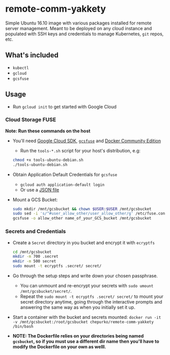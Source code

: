# remote-comm-yakkety
Simple Ubuntu 16.10 image with various packages installed for remote server management. Meant to be deployed on any cloud instance and populated with SSH keys and credentials to manage Kubernetes, `git` repos, etc.

## What's included
* `kubectl`
* `gcloud`
* `gcsfuse`

## Usage
* Run `gcloud init` to get started with Google Cloud

### Cloud Storage FUSE
**Note: Run these commands on the host**
* You'll need [Google Cloud SDK](https://cloud.google.com/sdk/docs/#install_the_latest_cloud_tools_version_cloudsdk_current_version "Google Cloud SDK Documentation"), [`gcsfuse`](https://github.com/GoogleCloudPlatform/gcsfuse/blob/master/docs/installing.md "gcsfuse/installing.md at master · GoogleCloudPlatform/gcsfuse") and [Docker Community Edition](https://store.docker.com/search?type=edition&offering=community "Docker Store")
  * Run the `tools-*.sh` script for your host's distribution, e.g:
  
  ```bash
  chmod +x tools-ubuntu-debian.sh
  ./tools-ubuntu-debian.sh
  ```
  
* Obtain Application Default Credentials for `gcsfuse`
  * `gcloud auth application-default login`
  * Or use a [JSON file](https://developers.google.com/identity/protocols/application-default-credentials#howtheywork "How the Application Default Credentials work")
* Mount a GCS Bucket:

  ```bash
  sudo mkdir /mnt/gcsbucket && chown $USER:$USER /mnt/gcsbucket
  sudo sed -i 's/^#user_allow_other/user_allow_other/g' /etc/fuse.conf
  gcsfuse -o allow_other name_of_your_GCS_bucket /mnt/gcsbucket
  ```

### Secrets and Credentials
* Create a `Secret` directory in you bucket and encrypt it with `ecryptfs`

  ```bash
  cd /mnt/gcsbucket
  mkdir -m 700 .secret
  mkdir -m 500 secret
  sudo mount -t ecryptfs .secret/ secret/
  ```
  
* Go through the setup steps and write down your chosen passphrase.
  * You can unmount and re-encrypt your secrets with `sudo umount /mnt/gcsbucket/secret/`.
  * Repeat the `sudo mount -t ecryptfs .secret/ secret/` to mount your secret directory anytime, going through the interactive prompts and answering the same way as when you initially set it up.
  
* Start a container with the bucket and secrets mounted:
  `docker run -it -v /mnt/gcsbucket:/root/gcsbucket chepurko/remote-comm-yakkety /bin/bash`

* **NOTE: The Dockerfile relies on your directories being named `gcsbucket`, so if you must use a different dir name then you'll have to modify the Dockerfile on your own as welll.**
